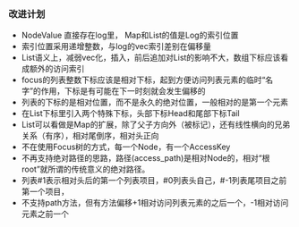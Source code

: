 
### 改进计划
* NodeValue 直接存在log里， Map和List的值是Log的索引位置
* 索引位置采用递增整数，与log的vec索引差别在偏移量
* List语义上，减弱vec化，插入，前后追加对List的影响不大，数组下标应该看成额外的访问索引
* focus的列表整数下标应该是相对下标，起到方便访问列表元素的临时“名字”的作用，下标是有可能在下一时刻就会发生偏移的
* 列表的下标的是相对位置，而不是永久的绝对位置，一般相对的是第一个元素
* 在List下标里引入两个特殊下标，头部下标Head和尾部下标Tail
* List可以看做是Map的扩展，除了父子方向外（被标记），还有线性横向的兄弟关系（有序），相对尾倒序，相对头正向
* 不在使用Focus树的方式，每一个Node，有一个AccessKey
* 不再支持绝对路径的思路，路径(access_path)是相对Node的，相对“根root”就所谓的传统意义的绝对路径。
* 列表#1表示相对头后的第一个列表项目，#0列表头自己，#-1列表尾项目之前第一个项目，
* 不支持path方法，但有方法偏移+1相对访问列表元素的之后一个，-1相对访问元素之前一个